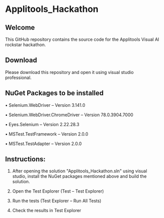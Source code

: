 # Applitools_Hackathon

## Welcome

This GitHub repository contains the source code for the Applitools Visual AI rockstar hackathon. 

## Download

Please download this repository and open it using visual studio professional. 

## NuGet Packages to be installed

•	Selenium.WebDriver – Version 3.141.0

•	Selenium.WebDriver.ChromeDriver – Version 78.0.3904.7000

•	Eyes.Selenium – Version 2.22.28.3

•	MSTest.TestFramework – Version 2.0.0

•	MSTest.TestAdapter – Version 2.0.0


## Instructions: 

1.	After opening the solution "Applitools_Hackathon.sln" using visual studio, install the NuGet packages mentioned above and build the solution. 

2.	Open the Test Explorer (Test – Test Explorer)

3.	Run the tests (Test Explorer – Run All Tests)

4.	Check the results in Test Explorer 

